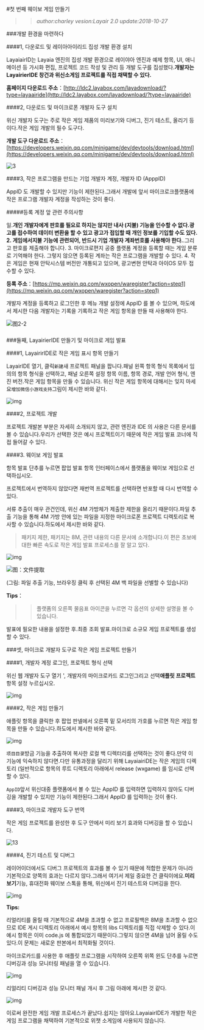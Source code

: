 #첫 번째 웨이보 게임 만들기

>>*author:charley vesion:Layair 2.0 update:2018-10-27*

###개발 환경을 마련하다

####1, 다운로드 및 레이아아이리드 집성 개발 환경 설치

LayaiairID는 Layaia 엔진의 집성 개발 환경으로 레이야아 엔진과 예제 항목, UI, 애니메이션 등 가시화 편집, 프로젝트 코드 작성 및 관리 등 개발 도구를 집성했다.**개발자는 LayairierIDE 창건과 위신소게임 프로젝트를 직접 채택할 수 있다.**

**홈페이지 다운로드 주소**：[http://ldc2.layabox.com/layadownload/?type=layaairide](http://ldc2.layabox.com/layadownload/?type=layaairide)



####2, 다운로드 및 마이크로폰 개발자 도구 설치

위신 개발자 도구는 주로 작은 게임 제품의 미리보기와 디버그, 진기 테스트, 올리기 등이다.작은 게임 개발의 필수 도구다.

**개발 도구 다운로드 주소**：
[https://developers.weixin.qq.com/minigame/dev/devtools/download.html](https://developers.weixin.qq.com/minigame/dev/devtools/download.html)

![3](img/3.png)  







####3, 작은 프로그램을 만드는 기업 개발자 계정, 개발자 ID (ApppID)

AppID 도 개발할 수 있지만 기능이 제한된다.그래서 개발에 앞서 마이크로크플랫폼에 작은 프로그램 개발자 계정을 작성하는 것이 좋다.

#####등록 계정 앞 관련 주의사항

일.**개인 개발자에게 판호를 필요로 하지는 않지만 내사 (지불) 기능을 인수할 수 없다.**광고를 접수하여 데이터 변환을 할 수 있고 광고가 접입할 때 개인 정보를 기입할 수도 있다.
2. 게임에서**지불 기능에 관련되어, 반드시 기업 개발자 계좌번호를 사용해야 한다.**.그리고 판호를 제출해야 합니다.
3. 마이크로편지 공중 플랫폼 계정을 등록할 때는 게임 분류로 기억해야 한다. 그렇지 않으면 등록된 계좌는 작은 프로그램을 개발할 수 있다.
4. 작은 게임은 현재 안탁시스템 버전만 개통되고 있으며, 광고변현 안탁과 아이OS 모두 접수할 수 있다.

**등록 주소**：[https://mp.weixin.qq.com/wxopen/waregister?action=step1](https://mp.weixin.qq.com/wxopen/waregister?action=step1)

개발자 계정을 등록하고 로그인한 후 메뉴 개발 설정에 AppID 를 볼 수 있으며, 하도에서 제시한 다음 개발자는 기록을 기록하고 작은 게임 항목을 만들 때 사용해야 한다.

![图2-2](img/2-2.png)

###

###둘째, LayairierIDE 만들기 및 마이크로 게임 발표

####1, LayairirIDE로 작은 게임 표시 항목 만들기

LayairIDE 열기, 클릭`新建`새 프로젝트 패널을 팝니다.패널 왼쪽 항목 형식 목록에서 임의의 항목 형식을 선택하고, 패널 오른쪽 설정 항목 이름, 항목 경로, 개발 언어 형식, 엔진 버전.작은 게임 항목을 만들 수 있습니다. 위신 작은 게임 항목에 대해서는 잊지 마세요`增加微信小游戏支持`그림이 제시한 바와 같다.

![img](img/4.png)



####2, 프로젝트 개발

프로젝트 개발본 부분은 자세히 소개되지 않고, 관련 엔진과 IDE 의 사용은 다른 문서를 볼 수 있습니다.우리가 선택한 것은 예시 프로젝트이기 때문에 작은 게임 발표 코너에 직접 들어갈 수 있다.

####3. 웨이보 게임 발표

항목 발표 단추를 누르면 팝업 발표 항목 인터페이스에서 플랫폼을 웨이보 게임으로 선택하십시오.

프로젝트에서 번역하지 않았다면 재번역 프로젝트를 선택하면 반포할 때 다시 번역할 수 있다.

서류 추출이 매우 관건인데, 위신 4M 가방체가 제출한 제한을 올리기 때문이다.파일 추출 기능을 통해 4M 가방 안에 있는 파일을 지정한 마이크로폰 프로젝트 디렉토리로 복사할 수 있습니다.하도에서 제시한 바와 같다.

> 패키지 제한, 패키지는 8M, 관련 내용의 다른 문서에 소개합니다.이 편은 초보에 대한 빠른 속도로 작은 게임 발표 프로세스를 잘 알고 있다.

![img](img/2-3.png) 



![图：文件提取](img/2-4.png) 

(그림: 파일 추출 기능, 브라우징 클릭 후 선택된 4M 백 파일을 선별할 수 있습니다)

**Tips**：

>> 플랫폼의 오른쪽 물음표 아이콘을 누르면 각 옵션의 상세한 설명을 볼 수 있습니다.

발표에 필요한 내용을 설정한 후.최종 조회 발표.마이크로 소규모 게임 프로젝트를 생성할 수 있다.



###셋, 마이크로 개발자 도구로 작은 게임 프로젝트 만들기

####1, 개발자 계정 로그인, 프로젝트 형식 선택

위신 웹 개발자 도구 열기 ', 개발자의 마이크로카드 로그인그리고 선택**애플릿 프로젝트**항목 설정 누르십시오.

![img](img/8.png) 



####2, 작은 게임 만들기

애플릿 항목을 클릭한 후 팝업 판넬에서 오른쪽 밑 모서리의 가호를 누르면 작은 게임 항목을 만들 수 있습니다.하도에서 제시한 바와 같다.

![img](img/8-1.png)  


`项目目录`방금 기능을 추출하여 복사한 로컬 백 디렉터리를 선택하는 것이 좋다.만약 이 기능에 익숙하지 않다면.다만 유통과정을 달리기 위해 LayaiairiDE는 작은 게임의 디렉토리 (일반적으로 항목의 루트 디렉토리 아래에서 release (wxgame) 를 임시로 선택할 수 있다.

`AppID`앞서 위신대중 플랫폼에서 볼 수 있는 AppID 를 입력하면 입력하지 않아도 디버깅을 개발할 수 있지만 기능이 제한된다.그래서 AppID 를 입력하는 것이 좋다.



####3, 마이크로 개발자 도구 번역

작은 게임 프로젝트를 완성한 후 도구 안에서 미리 보기 효과와 디버깅을 할 수 있습니다.

![13](img/9.png) 







####4, 진기 테스트 및 디버그

레이어이더에서도 디버그 프로젝트의 효과를 볼 수 있기 때문에 적합한 문제가 아니라 기본적으로 양쪽의 효과는 다르지 않다.그래서 여기서 제일 중요한 건 클릭이에요.**미리 보기**기능, 휴대전화 웨이보 스톡을 통해, 위신에서 진기 테스트와 디버깅을 한다.

![img](img/14.png) 


**Tips:**

리얼리티를 올릴 때 기본적으로 4M을 초과할 수 없고 프로필백은 8M을 초과할 수 없으므로 IDE 게시 디렉토리 아래에서 예시 항목의 libs 디렉토리를 직접 삭제할 수 있다.이 예시 항목은 이미 code.js 에 통합되었기 때문이다.그렇지 않으면 4M을 넘어 올릴 수도 있다.이 문제는 새로운 판본에서 최적화될 것이다.







마이크로카드를 사용한 후 애플릿 프로그램을 시작하여 오른쪽 위쪽 윈도 단추를 누르면 디버깅과 성능 모니터링 패널을 열 수 있습니다.

![img](img/10.png)

리얼리티 디버깅과 성능 모니터 패널 개시 후 그림 아래에 제시한 것 같다.

![img](img/11.png) 




이로써 완전한 게임 개발 프로세스가 끝났다.쉽지는 않아요.LayaiairIDE가 개발한 작은 게임 프로그램을 채택하여 기본적으로 위챗 소게임에 사용되지 않습니다.